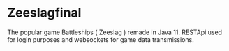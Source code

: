 # Zeeslagfinal

The popular game Battleships ( Zeeslag ) remade in Java 11. RESTApi used for login purposes and websockets for game data transmissions.
